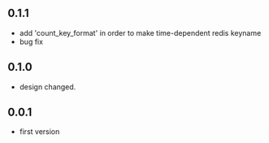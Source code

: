 ## 0.1.1
* add 'count_key_format' in order to make time-dependent redis keyname
* bug fix

## 0.1.0
* design changed.

## 0.0.1
* first version
